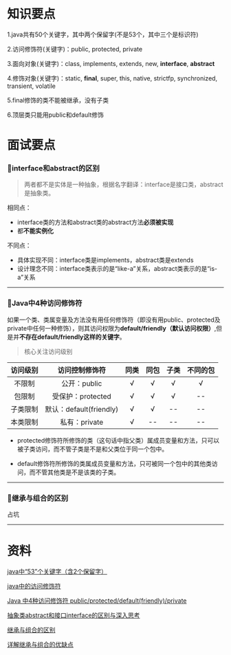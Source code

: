 # 知识要点

1.java共有50个关键字，其中两个保留字(不是53个，其中三个是标识符)

2.访问修饰符(关键字)：public, protected, private

3.面向对象(关键字)：class, implements, extends, new, **interface**, **abstract**

4.修饰对象(关键字)：static, **final**, super, this, native, strictfp, synchronized, transient, volatile

5.final修饰的类不能被继承，没有子类

6.顶层类只能用public和default修饰



# 面试要点

### 📘interface和abstract的区别

> 两者都不是实体是一种抽象，根据名字翻译：interface是接口类，abstract是抽象类。

相同点：

* interface类的方法和abstract类的abstract方法**必须被实现**
* 都**不能实例化**


不同点：

* 具体实现不同：interface类是implements，abstract类是extends
* 设计理念不同：interface类表示的是“like-a”关系，abstract类表示的是“is-a”关系


------



### 📘Java中4种访问修饰符

如果一个类、类属变量及方法没有用任何修饰符（即没有用public、protected及private中任何一种修饰），则其访问权限为**default/friendly（默认访问权限）**,但是并**不存在default/friendly这样的关键字**。

> 核心关注访问级别

| **访问级别** |       访问控制修饰符        |  同类  |  同包  |  子类  | 不同的包 |
| :------: | :------------------: | :--: | :--: | :--: | :--: |
|   不限制    |      公开：public       |  √   |  √   |  √   |  √   |
|   包限制    |    受保护：protected     |  √   |  √   |  √   |  --  |
|   子类限制   | 默认：default(friendly) |  √   |  √   |  --  |  --  |
|   本类限制   |      私有：private      |  √   |  --  |  --  |  --  |

* protected修饰符所修饰的类（这句话中指父类）属成员变量和方法，只可以被子类访问，而不管子类是不是和父类位于同一个包中。

* default修饰符所修饰的类属成员变量和方法，只可被同一个包中的其他类访问，而不管其他类是不是该类的子类。

------



### 📘继承与组合的区别

占坑

------



# 资料

[java中“53”个关键字（含2个保留字）](http://blog.csdn.net/u012506661/article/details/52756452)

[java中的访问修饰符](https://www.cnblogs.com/tjudzj/p/4443066.html)

[Java 中4种访问修饰符 public/protected/default(friendly)/private](http://blog.csdn.net/mingjie1212/article/details/50539188)

[抽象类abstract和接口interface的区别与深入思考](http://blog.csdn.net/wujiaxian/article/details/39991395)

[继承与组合的区别](http://blog.csdn.net/gvinaxu/article/details/51731202)

[详解继承与组合的优缺点](http://blog.csdn.net/calllmq/article/details/7399824)
